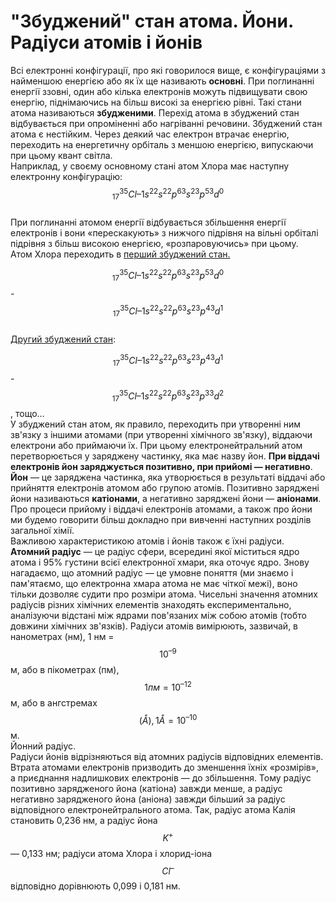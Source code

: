 # "Збуджений" стан атома. Йони. Радіуси атомів і йонів

Всі електронні конфігурації, про які говорилося вище, є конфігураціями з найменшою енергією або як їх ще називають **основні**. При поглинанні енергії ззовні, один або кілька електронів можуть підвищувати свою енергію, піднімаючись на більш високі за енергією рівні. Такі стани атома називаються **збудженими**. Перехід атома в збуджений стан відбувається при опроміненні або нагріванні речовини. Збуджений стан атома є нестійким. Через деякий час електрон втрачає енергію, переходить на енергетичну орбіталь з меншою енергією, випускаючи при цьому квант світла.      
Наприклад, у своєму основному стані атом Хлора має наступну електронну конфігурацію:
$$^{35}_{17}Cl – 1s^22s^22p^63s^23p^53d^0$$             
При поглинанні атомом енергії відбувається збільшення енергії електронів і вони «перескакують» з нижчого підрівня на вільні орбіталі підрівня з більш високою енергією, «розпаровуючись» при цьому.      
Атом Хлора переходить в <u>перший збуджений стан.</u>      
<!----картинка--->
$$^{35}_{17}Cl – 1s^22s^22p^63s^23p^53d^0$$ - $$^{35}_{17}Cl – 1s^22s^22p^63s^23p^43d^1$$      
<u>Другий збуджений стан</u>:
<!---картинка--->       
$$^{35}_{17}Cl – 1s^22s^22p^63s^23p^43d^1$$ - $$^{35}_{17}Cl – 1s^22s^22p^63s^23p^33d^2$$  ,   тощо…       
У збуджений стан атом, як правило, переходить при утворенні ним зв'язку з іншими атомами (при утворенні хімічного зв'язку), віддаючи електрони або приймаючи їх. При цьому електронейтральний атом перетворюється у заряджену частинку, яка має назву йон. **При віддачі електронів йон заряджується позитивно, при прийомі ― негативно**.        
**Йон** ― це заряджена частинка, яка утворюється в результаті віддачі або прийняття електронів атомом або групою атомів. Позитивно заряджені йони називаються **катіонами**, а негативно заряджені йони ― **аніонами**.       
Про процеси прийому і віддачі електронів атомами, а також про йони ми будемо говорити більш докладно при вивченні наступних розділів загальної хімії.        
Важливою характеристикою атомів і йонів також є їхні радіуси.       
**Атомний радіус** ― це радіус сфери, всередині якої міститься ядро атома і 95% густини всієї електронної хмари, яка оточує ядро. 
Знову нагадаємо, що атомний радіус ― це умовне поняття (ми знаємо і пам'ятаємо, що електронна хмара атома не має чіткої межі), воно тільки дозволяє судити про розміри атома.
Чисельні значення атомних радіусів різних хімічних елементів знаходять експериментально, аналізуючи відстані між ядрами пов'язаних між собою атомів (тобто довжини хімічних зв'язків).
Радіуси атомів вимірюють, зазвичай, в нанометрах (нм), 1 нм = $$10^{–9}$$ м, або в пікометрах (пм), $$1 пм = 10^{–12}$$ м, або в ангстремах $$(Å), 1 Å = 10^{–10}$$ м.           
Йoнний радіус.          
Радіуси йонів відрізняються від атомних радіусів відповідних елементів. Втрата атомами електронів призводить до зменшення їхніх «розмірів», а приєднання надлишкових електронів ― до збільшення. Тому радіус позитивно зарядженого йона (катіона) завжди менше, а радіус негативно зарядженого йона (аніона) завжди більший за радіус відповідного електронейтрального атома. Так, радіус атома Калія становить 0,236 нм, а радіус йона $$K^+$$ ― 0,133 нм; радіуси атома Хлора і хлорид-іона $$Сl^–$$ відповідно дорівнюють 0,099 і 0,181 нм.


